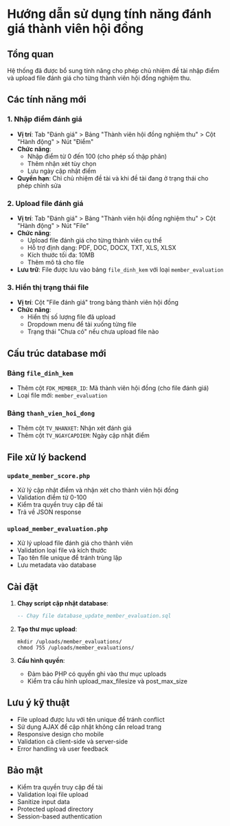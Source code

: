 # Hướng dẫn sử dụng tính năng đánh giá thành viên hội đồng

## Tổng quan
Hệ thống đã được bổ sung tính năng cho phép chủ nhiệm đề tài nhập điểm và upload file đánh giá cho từng thành viên hội đồng nghiệm thu.

## Các tính năng mới

### 1. Nhập điểm đánh giá
- **Vị trí**: Tab "Đánh giá" > Bảng "Thành viên hội đồng nghiệm thu" > Cột "Hành động" > Nút "Điểm"
- **Chức năng**: 
  - Nhập điểm từ 0 đến 100 (cho phép số thập phân)
  - Thêm nhận xét tùy chọn
  - Lưu ngày cập nhật điểm
- **Quyền hạn**: Chỉ chủ nhiệm đề tài và khi đề tài đang ở trạng thái cho phép chỉnh sửa

### 2. Upload file đánh giá
- **Vị trí**: Tab "Đánh giá" > Bảng "Thành viên hội đồng nghiệm thu" > Cột "Hành động" > Nút "File"
- **Chức năng**:
  - Upload file đánh giá cho từng thành viên cụ thể
  - Hỗ trợ định dạng: PDF, DOC, DOCX, TXT, XLS, XLSX
  - Kích thước tối đa: 10MB
  - Thêm mô tả cho file
- **Lưu trữ**: File được lưu vào bảng `file_dinh_kem` với loại `member_evaluation`

### 3. Hiển thị trạng thái file
- **Vị trí**: Cột "File đánh giá" trong bảng thành viên hội đồng
- **Chức năng**:
  - Hiển thị số lượng file đã upload
  - Dropdown menu để tải xuống từng file
  - Trạng thái "Chưa có" nếu chưa upload file nào

## Cấu trúc database mới

### Bảng `file_dinh_kem`
- Thêm cột `FDK_MEMBER_ID`: Mã thành viên hội đồng (cho file đánh giá)
- Loại file mới: `member_evaluation`

### Bảng `thanh_vien_hoi_dong`  
- Thêm cột `TV_NHANXET`: Nhận xét đánh giá
- Thêm cột `TV_NGAYCAPDIEM`: Ngày cập nhật điểm

## File xử lý backend

### `update_member_score.php`
- Xử lý cập nhật điểm và nhận xét cho thành viên hội đồng
- Validation điểm từ 0-100
- Kiểm tra quyền truy cập đề tài
- Trả về JSON response

### `upload_member_evaluation.php`
- Xử lý upload file đánh giá cho thành viên
- Validation loại file và kích thước
- Tạo tên file unique để tránh trùng lặp
- Lưu metadata vào database

## Cài đặt

1. **Chạy script cập nhật database**:
   ```sql
   -- Chạy file database_update_member_evaluation.sql
   ```

2. **Tạo thư mục upload**:
   ```
   mkdir /uploads/member_evaluations/
   chmod 755 /uploads/member_evaluations/
   ```

3. **Cấu hình quyền**:
   - Đảm bảo PHP có quyền ghi vào thư mục uploads
   - Kiểm tra cấu hình upload_max_filesize và post_max_size

## Lưu ý kỹ thuật

- File upload được lưu với tên unique để tránh conflict
- Sử dụng AJAX để cập nhật không cần reload trang
- Responsive design cho mobile
- Validation cả client-side và server-side
- Error handling và user feedback

## Bảo mật

- Kiểm tra quyền truy cập đề tài
- Validation loại file upload
- Sanitize input data
- Protected upload directory
- Session-based authentication
